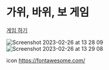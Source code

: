 # 가위, 바위, 보 게임

[게임 하기](https://myjeong19.github.io/mini-project/rsp-game) 

![Screenshot 2023-02-26 at 13 28 09](https://user-images.githubusercontent.com/124411040/221392369-652a7b7d-b51f-4f4e-bf3c-5e0d15ee0fde.JPG)
![Screenshot 2023-02-26 at 13 29 08](https://user-images.githubusercontent.com/124411040/221392375-dcaa7fb1-fdde-4ce0-a942-f50c9cbcfda8.JPG)

icon https://fontawesome.com/

